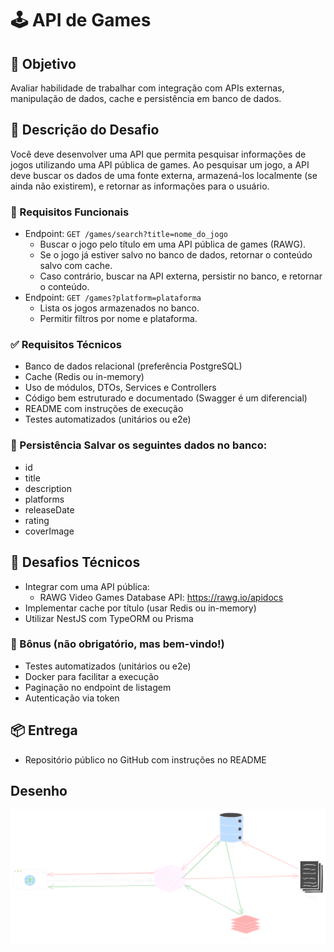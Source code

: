 # 🕹️ API de Games

## 🎯 Objetivo
Avaliar habilidade de trabalhar com integração com APIs externas, manipulação de dados, cache e persistência em banco de dados.

## 📝 Descrição do Desafio
Você deve desenvolver uma API que permita pesquisar informações de jogos 
utilizando uma API pública de games. Ao pesquisar um jogo, a API deve 
buscar os dados de uma fonte externa, armazená-los localmente (se ainda 
não existirem), e retornar as informações para o usuário.

### 📌 Requisitos Funcionais
- Endpoint: `GET /games/search?title=nome_do_jogo`
    - Buscar o jogo pelo título em uma API pública de games (RAWG).
    - Se o jogo já estiver salvo no banco de dados, retornar o conteúdo salvo com cache.
    - Caso contrário, buscar na API externa, persistir no banco, e retornar o conteúdo.
- Endpoint: `GET /games?platform=plataforma`
    - Lista os jogos armazenados no banco.
    - Permitir filtros por nome e plataforma.

### ✅ Requisitos Técnicos
- Banco de dados relacional (preferência PostgreSQL)
- Cache (Redis ou in-memory)
- Uso de módulos, DTOs, Services e Controllers
- Código bem estruturado e documentado (Swagger é um diferencial)
- README com instruções de execução
- Testes automatizados (unitários ou e2e)

### 💾 Persistência Salvar os seguintes dados no banco:
- id
- title
- description
- platforms
- releaseDate
- rating
- coverImage

## 🧠 Desafios Técnicos
- Integrar com uma API pública:
    - RAWG Video Games Database API: https://rawg.io/apidocs
- Implementar cache por título (usar Redis ou in-memory)
- Utilizar NestJS com TypeORM ou Prisma

### 🚀 Bônus (não obrigatório, mas bem-vindo!)
- Testes automatizados (unitários ou e2e)
- Docker para facilitar a execução
- Paginação no endpoint de listagem
- Autenticação via token

## 📦 Entrega
- Repositório público no GitHub com instruções no README

## Desenho

![system design](/docs/sd.svg)